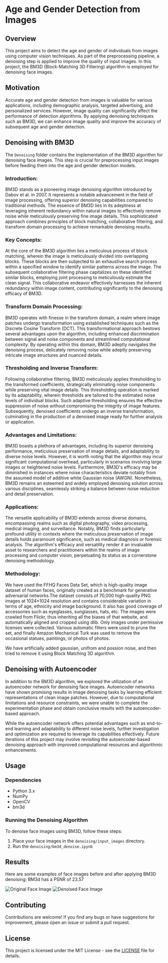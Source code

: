 # Age and Gender Detection from Images

## Overview

This project aims to detect the age and gender of individuals from images using computer vision techniques. As part of the preprocessing pipeline, a denoising step is applied to improve the quality of input images. In this project, the BM3D (Block-Matching 3D Filtering) algorithm is employed for denoising face images.

## Motivation

Accurate age and gender detection from images is valuable for various applications, including demographic analysis, targeted advertising, and personalized services. However, image quality can significantly affect the performance of detection algorithms. By applying denoising techniques such as BM3D, we can enhance image quality and improve the accuracy of subsequent age and gender detection.

## Denoising with BM3D

The `Denoising` folder contains the implementation of the BM3D algorithm for denoising face images. This step is crucial for preprocessing input images before feeding them into the age and gender detection models.
### Introduction:

BM3D stands as a pioneering image denoising algorithm introduced by Dabov et al. in 2007. It represents a notable advancement in the field of image processing, offering superior denoising capabilities compared to traditional methods. The essence of BM3D lies in its adeptness at leveraging inherent redundancy within natural images to effectively remove noise while meticulously preserving fine image details. This sophisticated approach combines principles of block matching, collaborative filtering, and transform domain processing to achieve remarkable denoising results.

### Key Concepts:

At the core of the BM3D algorithm lies a meticulous process of block matching, wherein the image is meticulously divided into overlapping blocks. These blocks are then subjected to an exhaustive search process within a specified window to identify similar patterns across the image. The subsequent collaborative filtering phase capitalizes on these identified similar blocks, employing joint processing to meticulously estimate the clean signal. This collaborative endeavor effectively harnesses the inherent redundancy within image content, contributing significantly to the denoising efficacy of BM3D.

### Transform Domain Processing:

BM3D operates with finesse in the transform domain, a realm where image patches undergo transformation using established techniques such as the Discrete Cosine Transform (DCT). This transformational approach bestows several advantages upon the algorithm, including enhanced discrimination between signal and noise components and streamlined computational complexity. By operating within this domain, BM3D adeptly navigates the denoising process, delicately removing noise while adeptly preserving intricate image structures and nuanced details.

### Thresholding and Inverse Transform:

Following collaborative filtering, BM3D meticulously applies thresholding to the transformed coefficients, strategically eliminating noise components while preserving vital image details. This thresholding operation is marked by its adaptability, wherein thresholds are tailored to the estimated noise levels of individual blocks. Such adaptive thresholding ensures the effective suppression of noise without compromising the integrity of image features. Subsequently, denoised coefficients undergo an inverse transformation, culminating in the production of a denoised image ready for further analysis or application.

### Advantages and Limitations:

BM3D boasts a plethora of advantages, including its superior denoising performance, meticulous preservation of image details, and adaptability to diverse noise levels. However, it is worth noting that the algorithm may incur significant computational overhead, particularly in scenarios involving large images or heightened noise levels. Furthermore, BM3D's efficacy may be diminished in instances where noise characteristics deviate notably from the assumed model of additive white Gaussian noise (AWGN). Nonetheless, BM3D remains an esteemed and widely employed denoising solution across various disciplines, seamlessly striking a balance between noise reduction and detail preservation.

### Applications:

The versatile applicability of BM3D extends across diverse domains, encompassing realms such as digital photography, video processing, medical imaging, and surveillance. Notably, BM3D finds particularly profound utility in contexts where the meticulous preservation of image details holds paramount significance, such as medical diagnosis or forensic analysis. The algorithm's efficacy and versatility render it an invaluable asset to researchers and practitioners within the realms of image processing and computer vision, perpetuating its status as a cornerstone denoising methodology.

### Methodology:
We have used the FFHQ Faces Data Set, which is high-quality image dataset of human faces, originally created as a benchmark for generative adversarial networks.The dataset consists of 70,000 high-quality PNG images at 1024×1024 resolution and contains considerable variation in terms of age, ethnicity and image background. It also has good coverage of accessories such as eyeglasses, sunglasses, hats, etc. The images were crawled from Flickr, thus inheriting all the biases of that website, and automatically aligned and cropped using dlib. Only images under permissive licenses were collected. Various automatic filters were used to prune the set, and finally Amazon Mechanical Turk was used to remove the occasional statues, paintings, or photos of photos.

We have artificially added gaussian, unifrom and possion noise, and then tried to remove it using Block Matching 3D algorithm.


## Denoising with Autoencoder

In addition to the BM3D algorithm, we explored the utilization of an autoencoder network for denoising face images. Autoencoder networks have shown promising results in image denoising tasks by learning efficient representations of clean image patches. However, due to computational limitations and resource constraints, we were unable to complete the experimentation phase and obtain conclusive results with the autoencoder-based approach.

While the autoencoder network offers potential advantages such as end-to-end learning and adaptability to different noise levels, further investigation and optimization are required to leverage its capabilities effectively. Future iterations of this project may involve revisiting the autoencoder-based denoising approach with improved computational resources and algorithmic enhancements.


## Usage

### Dependencies

- Python 3.x
- NumPy
- OpenCV
- bm3d


### Running the Denoising Algorithm

To denoise face images using BM3D, follow these steps:

1. Place your face images in the `denoising/input_images` directory.
2. Run the `denoising/bm3d_denoise.ipynb` 


## Results

Here are some examples of face images before and after applying BM3D denoising:
BM3d has a PSNR of 23.57


![Original Face Image](Results_images/Noisy_image.png) ![Denoised Face Image](Results_images/bm3d_image.png)

## Contributing

Contributions are welcome! If you find any bugs or have suggestions for improvement, please open an issue or submit a pull request.

## License

This project is licensed under the MIT License - see the [LICENSE](LICENSE) file for details.


